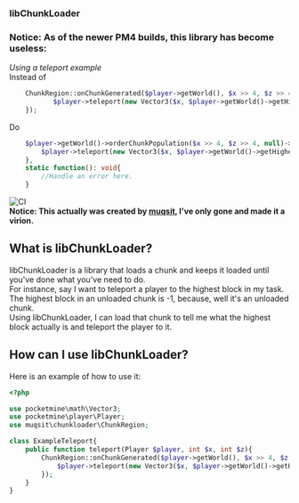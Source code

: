 ### libChunkLoader
### Notice: As of the newer PM4 builds, this library has become useless:
*Using a teleport example*<br>
Instead of
```php
    ChunkRegion::onChunkGenerated($player->getWorld(), $x >> 4, $z >> 4, function() use($player, $x, $z){
           $player->teleport(new Vector3($x, $player->getWorld()->getHighestBlockAt($x, $z), $z));
    });
```
Do
```php
    $player->getWorld()->orderChunkPopulation($x >> 4, $z >> 4, null)->onCompletion(function() use($player) : void{
        $player->teleport(new Vector3($x, $player->getWorld()->getHighestBlockAt($x, $z), $z));
    },
    static function(): void{
        //Handle an error here.
    }
```

![CI](https://github.com/buchwasa/libChunkLoader/workflows/CI/badge.svg)<br>
**Notice: This actually was created by [muqsit](https://github.com/muqsit), I've only gone and made it a virion.**

## What is libChunkLoader?
libChunkLoader is a library that loads a chunk and keeps it loaded until you've done what you've need to do.<br>
For instance, say I want to teleport a player to the highest block in my task. The highest block in an unloaded chunk is -1, because, well it's an unloaded chunk.<br>
Using libChunkLoader, I can load that chunk to tell me what the highest block actually is and teleport the player to it.

## How can I use libChunkLoader?
Here is an example of how to use it:
```php
<?php

use pocketmine\math\Vector3;
use pocketmine\player\Player;
use muqsit\chunkloader\ChunkRegion;

class ExampleTeleport{
    public function teleport(Player $player, int $x, int $z){
        ChunkRegion::onChunkGenerated($player->getWorld(), $x >> 4, $z >> 4, function() use($player, $x, $z){
            $player->teleport(new Vector3($x, $player->getWorld()->getHighestBlockAt($x, $z), $z));
        });
    }
}
```
